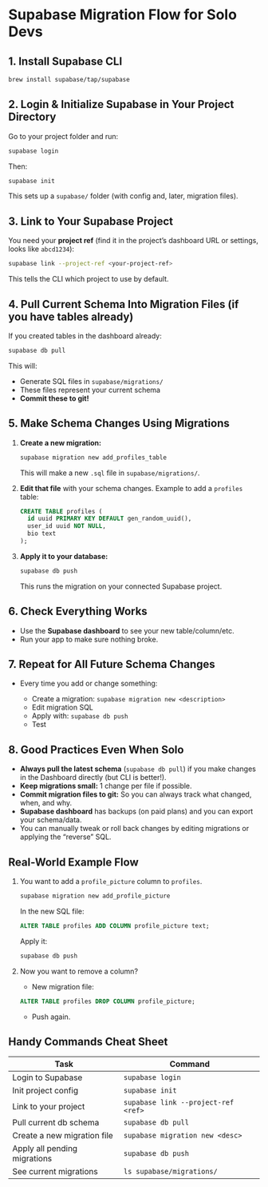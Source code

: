 # Supabase Migration Flow for Solo Devs

## 1. Install Supabase CLI

```bash
brew install supabase/tap/supabase
```

## 2. Login & Initialize Supabase in Your Project Directory

Go to your project folder and run:

```bash
supabase login
```

Then:

```bash
supabase init
```

This sets up a `supabase/` folder (with config and, later, migration files).

## 3. Link to Your Supabase Project

You need your **project ref** (find it in the project’s dashboard URL or settings, looks like `abcd1234`):

```bash
supabase link --project-ref <your-project-ref>
```

This tells the CLI which project to use by default.

## 4. Pull Current Schema Into Migration Files (if you have tables already)

If you created tables in the dashboard already:

```bash
supabase db pull
```

This will:

- Generate SQL files in `supabase/migrations/`
- These files represent your current schema
- **Commit these to git!**

## 5. Make Schema Changes Using Migrations

1. **Create a new migration:**

   ```bash
   supabase migration new add_profiles_table
   ```

   This will make a new `.sql` file in `supabase/migrations/`.

2. **Edit that file** with your schema changes.
   Example to add a `profiles` table:

   ```sql
   CREATE TABLE profiles (
     id uuid PRIMARY KEY DEFAULT gen_random_uuid(),
     user_id uuid NOT NULL,
     bio text
   );
   ```

3. **Apply it to your database:**

   ```bash
   supabase db push
   ```

   This runs the migration on your connected Supabase project.

## 6. Check Everything Works

- Use the **Supabase dashboard** to see your new table/column/etc.
- Run your app to make sure nothing broke.

## 7. Repeat for All Future Schema Changes

- Every time you add or change something:

  - Create a migration: `supabase migration new <description>`
  - Edit migration SQL
  - Apply with: `supabase db push`
  - Test

## 8. Good Practices Even When Solo

- **Always pull the latest schema** (`supabase db pull`) if you make changes in the Dashboard directly (but CLI is better!).
- **Keep migrations small:** 1 change per file if possible.
- **Commit migration files to git:** So you can always track what changed, when, and why.
- **Supabase dashboard** has backups (on paid plans) and you can export your schema/data.
- You can manually tweak or roll back changes by editing migrations or applying the “reverse” SQL.

## Real-World Example Flow

1. You want to add a `profile_picture` column to `profiles`.

   ```bash
   supabase migration new add_profile_picture
   ```

   In the new SQL file:

   ```sql
   ALTER TABLE profiles ADD COLUMN profile_picture text;
   ```

   Apply it:

   ```bash
   supabase db push
   ```

2. Now you want to remove a column?

   - New migration file:

   ```sql
   ALTER TABLE profiles DROP COLUMN profile_picture;
   ```

   - Push again.

## Handy Commands Cheat Sheet

| Task                         | Command                             |
| ---------------------------- | ----------------------------------- |
| Login to Supabase            | `supabase login`                    |
| Init project config          | `supabase init`                     |
| Link to your project         | `supabase link --project-ref <ref>` |
| Pull current db schema       | `supabase db pull`                  |
| Create a new migration file  | `supabase migration new <desc>`     |
| Apply all pending migrations | `supabase db push`                  |
| See current migrations       | `ls supabase/migrations/`           |
